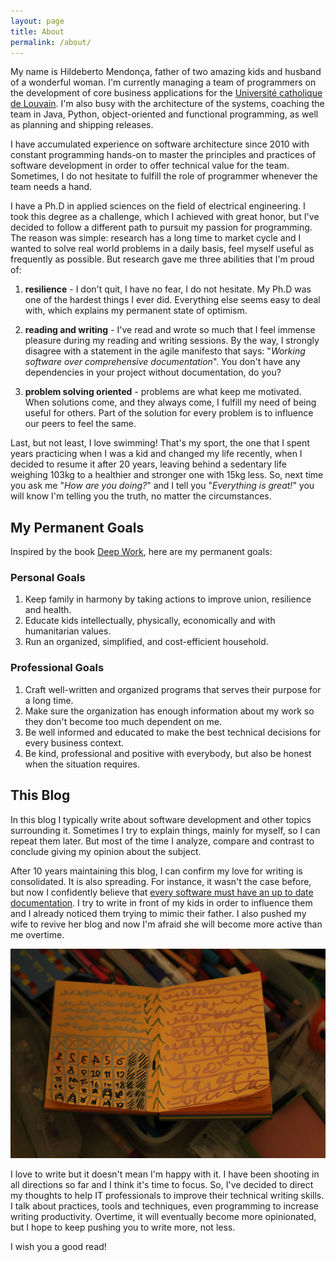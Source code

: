 ```yaml
---
layout: page
title: About
permalink: /about/
---
```


My name is Hildeberto Mendonça, father of two amazing kids and husband of a wonderful woman. I'm currently managing a team of programmers on the development of core business applications for the [Université catholique de Louvain](http://www.uclouvain.be). I'm also busy with the architecture of the systems, coaching the team in Java, Python, object-oriented and functional programming, as well as planning and shipping releases.

I have accumulated experience on software architecture since 2010 with constant programming hands-on to master the principles and practices of software development in order to offer technical value for the team. Sometimes, I do not hesitate to fulfill the role of programmer whenever the team needs a hand.

I have a Ph.D in applied sciences on the field of electrical engineering. I took this degree as a challenge, which I achieved with great honor, but I've decided to follow a different path to pursuit my passion for programming. The reason was simple: research has a long time to market cycle and I wanted to solve real world problems in a daily basis, feel myself useful as frequently as possible. But research gave me three abilities that I'm proud of:

1. **resilience** - I don't quit, I have no fear, I do not hesitate. My Ph.D was one of the hardest things I ever did. Everything else seems easy to deal with, which explains my permanent state of optimism.

2. **reading and writing** - I've read and wrote so much that I feel immense pleasure during my reading and writing sessions. By the way, I strongly disagree with a statement in the agile manifesto that says: "_Working software over comprehensive documentation_". You don't have any dependencies in your project without documentation, do you?

3. **problem solving oriented** - problems are what keep me motivated. When solutions come, and they always come, I fulfill my need of being useful for others. Part of the solution for every problem is to influence our peers to feel the same.

Last, but not least, I love swimming! That's my sport, the one that I spent years practicing when I was a kid and changed my life recently, when I decided to resume it after 20 years, leaving behind a sedentary life weighing 103kg to a healthier and stronger one with 15kg less. So, next time you ask me "_How are you doing?_" and I tell you "_Everything is great!_" you will know I'm telling you the truth, no matter the circumstances.

## My Permanent Goals

Inspired by the book [Deep Work](/books/2017/10/deep-work.html), here are my permanent goals:

### Personal Goals

1. Keep family in harmony by taking actions to improve union, resilience and health.
2. Educate kids intellectually, physically, economically and with humanitarian values.
3. Run an organized, simplified, and cost-efficient household.

### Professional Goals

1. Craft well-written and organized programs that serves their purpose for a long time.
2. Make sure the organization has enough information about my work so they don't become too much dependent on me.
3. Be well informed and educated to make the best technical decisions for every business context.
4. Be kind, professional and positive with everybody, but also be honest when the situation requires.

## This Blog

In this blog I typically write about software development and other topics surrounding it. Sometimes I try to explain things, mainly for myself, so I can repeat them later. But most of the time I analyze, compare and contrast to conclude giving my opinion about the subject.

After 10 years maintaining this blog, I can confirm my love for writing is consolidated. It is also spreading. For instance, it wasn't the case before, but now I confidently believe that [every software must have an up to date documentation](/2018/01/rethinking-software-documentation.html). I try to write in front of my kids in order to influence them and I already noticed them trying to mimic their father. I also pushed my wife to revive her blog and now I'm afraid she will become more active than me overtime.

![Kids writing](/images/pages/about-website.jpg)

I love to write but it doesn't mean I'm happy with it. I have been shooting in all directions so far and I think it's time to focus. So, I've decided to direct my thoughts to help IT professionals to improve their technical writing skills. I talk about practices, tools and techniques, even programming to increase writing productivity. Overtime, it will eventually become more opinionated, but I hope to keep pushing you to write more, not less.

I wish you a good read!
